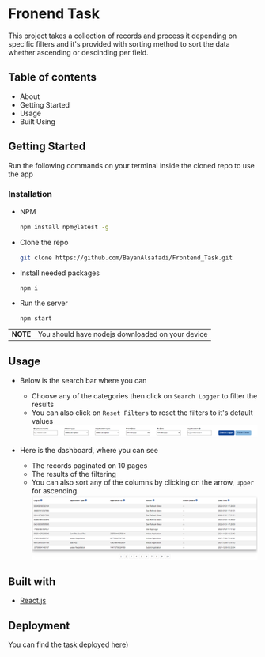 # Fronend Task

This project takes a collection of records and process it depending on specific filters and it's provided with sorting method to sort the data whether ascending or descinding per field.

## Table of contents

- About
- Getting Started
- Usage
- Built Using

## Getting Started

Run the following commands on your terminal inside the cloned repo to use the app

### Installation

- NPM
  ```sh
  npm install npm@latest -g
  ```
- Clone the repo
  ```sh
  git clone https://github.com/BayanAlsafadi/Frontend_Task.git
  ```
- Install needed packages
  ```
  npm i
  ```
- Run the server
  ```
  npm start
  ```

|          |                                                  |
| -------- | ------------------------------------------------ |
| **NOTE** | You should have nodejs downloaded on your device |

## Usage

- Below is the search bar where you can 
  - Choose any of the categories then click on `Search Logger` to filter the results
  - You can also click on `Reset Filters` to reset the filters to it's default values
  ![search bar](./assets/search_bar.png)

- Here is the dashboard, where you can see
  - The records paginated on 10 pages
  - The results of the filtering
  - You can also sort any of the columns by clicking on the arrow, `upper` for ascending.
  ![dashboard](./assets/dashboard_pagination.png)

## Built with

- [React.js](https://reactjs.org/)

## Deployment
You can find the task deployed [here](https://golden-gingersnap-89b1c1.netlify.app/))
